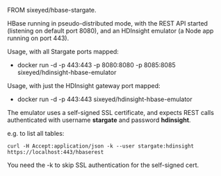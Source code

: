 FROM sixeyed/hbase-stargate.

HBase running in pseudo-distributed mode, with the REST API started (listening on default port 8080), and an HDInsight emulator (a Node app running on port 443).

Usage, with all Stargate ports mapped:

* docker run -d -p 443:443 -p 8080:8080 -p 8085:8085 sixeyed/hdinsight-hbase-emulator

Usage, with just the HDInsight gateway port mapped:

* docker run -d -p 443:443 sixeyed/hdinsight-hbase-emulator

The emulator uses a self-signed SSL certificate, and expects REST calls authenticated with username **stargate** and password **hdinsight**.

e.g. to list all tables: 

`curl -H Accept:application/json -k --user stargate:hdinsight https://localhost:443/hbaserest`

You need the -k to skip SSL authentication for the self-signed cert.